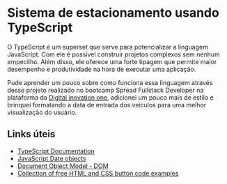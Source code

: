 # Sistema de estacionamento usando TypeScript

O TypeScript é um superset que serve para potencializar a linguagem JavaScript. Com ele é possível construir projetos complexos sem nenhum empecilho. Além disso, ele oferece uma forte tipagem que permite maior desempenho e produtividade na hora de executar uma aplicação.

Pude aprender um pouco sobre como funciona essa linguagem através desse projeto realizado no bootcamp Spread Fullstack Developer na plataforma da [Digital inovation one](https://www.dio.me/), adicionei um pouco mais de estilo e brinquei formatando a data de entrada dos veiculos para uma melhor visualização do usuário.

## Links úteis 

- [TypeScript Documentation](https://www.typescriptlang.org/docs/handbook/typescript-from-scratch.html)
- [JavaScript Date objects](https://developer.mozilla.org/en-US/docs/Web/JavaScript/Reference/Global_Objects/Date)
- [Document Object Model - DOM](https://developer.mozilla.org/en-US/docs/Web/API/Document_Object_Model)
- [Collection of free HTML and CSS button code examples](https://freefrontend.com/css-buttons/)